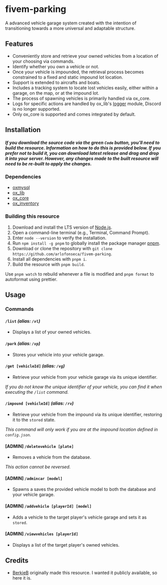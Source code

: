 # fivem-parking

A advanced vehicle garage system created with the intention of transitioning towards a more universal and adaptable structure.

## Features

- Conveniently store and retrieve your owned vehicles from a location of your choosing via commands.
- Identify whether you own a vehicle or not.
- Once your vehicle is impounded, the retrieval process becomes constrained to a fixed and static impound lot location.
- Support is extended to aircrafts and boats.
- Includes a tracking system to locate lost vehicles easily, either within a garage, on the map, or at the impound lot.
- The process of spawning vehicles is primarily handled via ox_core.
- Logs for specific actions are handled by ox_lib's [logger](https://overextended.dev/ox_lib/Modules/Logger/Server#liblogger) module, Discord is no longer supported.
- Only ox_core is supported and comes integrated by default.

## Installation

##### _If you download the source code via the green `Code` button, you'll need to build the resource. Information on how to do this is provided below. If you prefer not to build it, you can download latest release and drag and drop it into your server. However, any changes made to the built resource will need to be re-built to apply the changes._

### Dependencies

- [oxmysql](https://github.com/overextended/oxmysql)
- [ox_lib](https://github.com/overextended/ox_lib)
- [ox_core](https://github.com/overextended/ox_core)
- [ox_inventory](https://github.com/overextended/ox_inventory)

### Building this resource

1. Download and install the LTS version of [Node.js](https://nodejs.org/en).
2. Open a command-line terminal (e.g., Terminal, Command Prompt).
3. Enter `node --version` to verify the installation.
4. Run `npm install -g pnpm` to globally install the package manager [pnpm](https://pnpm.io).
5. Download or clone the repository with `git clone https://github.com/arlofonseca/fivem-parking`.
6. Install all dependencies with `pnpm i`.
7. Build the resource with `pnpm build`.

Use `pnpm watch` to rebuild whenever a file is modified and `pnpm format` to autoformat using prettier.

## Usage

### Commands

#### `/list` _(alias: `/vl`)_

- Displays a list of your owned vehicles.

#### `/park` _(alias: `/vp`)_

- Stores your vehicle into your vehicle garage.

#### `/get [vehicleId]` _(alias: `/vg`)_

- Retrieve your vehicle from your vehicle garage via its unique identifier.

_If you do not know the unique identifier of your vehicle, you can find it when executing the `/list` command._

#### `/impound [vehicleId]` _(alias: `/rv`)_

- Retrieve your vehicle from the impound via its unique identifier, restoring it to the `stored` state.

_This command will only work if you are at the impound location defined in `config.json`._

#### [ADMIN] `/deletevehicle [plate]`

- Removes a vehicle from the database.

_This action cannot be reversed._

#### [ADMIN] `/admincar [model]`

- Spawns a saves the provided vehicle model to both the database and your vehicle garage.

#### [ADMIN] `/addvehicle [playerId] [model]`

- Adds a vehicle to the target player's vehicle garage and sets it as `stored`.

#### [ADMIN] `/viewvehicles [playerId]`

- Displays a list of the target player's owned vehicles.

## Credits

- [BerkieB](https://github.com/BerkieBb) originally made this resource. I wanted it publicly available, so here it is.
